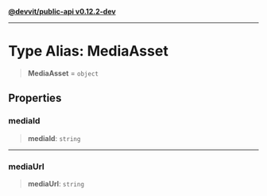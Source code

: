 [**@devvit/public-api v0.12.2-dev**](../README.md)

---

# Type Alias: MediaAsset

> **MediaAsset** = `object`

## Properties

<a id="mediaid"></a>

### mediaId

> **mediaId**: `string`

---

<a id="mediaurl"></a>

### mediaUrl

> **mediaUrl**: `string`
